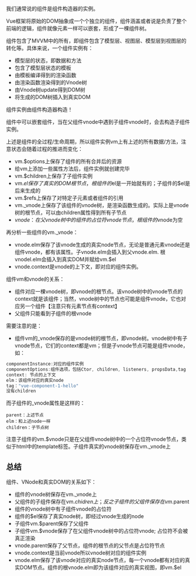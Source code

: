 我们通常说的组件是组件构造器的实例。

Vue框架将原始的DOM抽象成一个个独立的组件，组件涵盖或者说是负责了整个前端的逻辑，组件就像元素一样可以嵌套，形成了一棵组件树。

组件包含了MVVM中的所有，即组件包含了模型层、视图层、模型层到视图层的转化等。具体来说，一个组件实例有：

+ 模型层的状态，即数据和方法
+ 包含了模型层状态的模板
+ 由模板编译得到的渲染函数
+ 由渲染函数渲染得到的Vnode树
+ 由Vnode树update得到DOM树
+ 将生成的DOM树插入到真实DOM

组件实例由组件构造器构造！

组件中可以嵌套组件，当在父组件vnode中遇到子组件vnode时，会去构造子组件实例。

上述是组件的全过程/生命周期，所以组件实例vm上有上述的所有数据/方法，注意状态会随着过程的推进而变化：

+ vm.$options上保存了组件的所有合并后的资源
+ 给vm上添加一些属性方法后，组件实例就创建完毕
+ vm.$children上保存了子组件实例
+ vm.$el保存了真实的DOM根节点，根组件的$el是一开始就有的；子组件的$el是后来生成的
+ vm.$refs上保存了对特定子元素或者组件的引用
+ vm.\_vnode上保存了该组件的vnode树，是渲染函数生成的。实际上是vnode树的根节点，可以由children属性得到所有子节点
+ $vnode：在父vnode树中的组件的占位符vnode节点，根组件的$vnode为空

再分析一些组件的vm.\_vnode：

+ vnode.elm保存了该vnode生成的真实node节点，无论是普通元素vnode还是组件vnode，都有该属性。子vnode.elm会插入到父vnode.elm. 根vnodel.elm会插入到真实DOM并赋给vm.$el
+ vnode.context是vnode的上下文，即对应的组件实例。

组件vm和vnode的关系：

+ 组件对应一棵vnode树，即vnode的根节点。该vnode树中的vnode节点的context就是该组件；当然，vnode树中的节点也可能是组件vnode，它也对应另一个组件【注意只有元素节点有context】
+ 父组件只能看到子组件的根vnode

需要注意的是：

+ 组件vm的\_vnode保存的是vnode树的根节点，即vnode树。vnode树中有子vnode节点，它们的context都是vm；但是子vnode节点可能是组件vnode，如：

```js
componentInstance:对应的组件实例
componentOptions:组件选项，包括Ctor, children, listeners, propsData,tag
context: 节点的上下文
elm：该组件对应的真实node
tag："vue-component-1-hello"
没有children
```

而子组件的\_vnode属性是这样的：

```
parent：上述节点
elm：和上述node一样
children：子节点树
```

注意子组件的vm.$vnode只是在父组件vnode树中的一个占位符vnode节点，类似于html中的template标签。子组件真实的vnode树保存在vm.\_vnode上

## 总结

组件、VNode和真实DOM的关系如下：

+ 组件的vnode树保存在vm.\_vnode上
+ 父组件的子组件保存在vm.$chidren上；反之子组件的父组件保存在vm.$parent
+ 组件的vnode树中有子组件vnode的占位符
+ 组件的$el保存了真实node树，即经过vnode生成的node
+ 子组件vm.$parent保存了父组件
+ 子组件vm.$vnode保存了在父组件vnode树中的占位符vnode; 占位符不会被真正渲染
+ vnode.parent保存了父节点，组件的根节点的父节点是占位符节点
+ vnode.context是当前vnode所以vnode树对应的组件实例
+ vnode.elm保存了该vnode对应的真实node节点，每一个vnode都有对应的真实DOM节点。组件的根vnode.elm即为该组件对应的真实视图，即vm.$el

